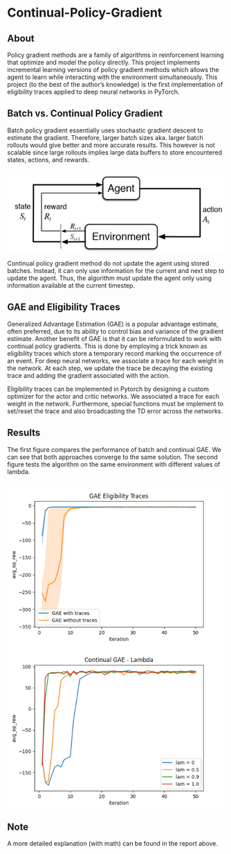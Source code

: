 # Continual-Policy-Gradient

## About

Policy gradient methods are a family of algorithms in reinforcement learning that optimize and model the policy directly. This project implements incremental learning versions of policy gradient methods which allows the agent to learn while interacting with the environment simultaneously. This project (to the best of the author’s knowledge) is the first implementation of eligibility traces applied to deep neural networks in PyTorch.

## Batch vs. Continual Policy Gradient

Batch policy gradient essentially uses stochastic gradient descent to estimate the gradient. Therefore, larger batch sizes aka. larger batch rollouts would give better and more accurate results. This however is not scalable since large rollouts implies large data buffers to store encountered states, actions, and rewards.

<p align = "center">
<img align="center" src="images/agent_env.jpg" alt="Hash Tree" width = "750" />
</p>

Continual policy gradient method do not update the agent using stored batches. Instead, it can only use information for the current and next step to update the agent. Thus, the algorithm must update the agent only using information available at the current timestep.

## GAE and Eligibility Traces

Generalized Advantage Estimation (GAE) is a popular advantage estimate, often preferred, due to its ability to control bias and variance of the gradient estimate. Another benefit of GAE is that it can be reformulated to work with continual policy gradients. This is done by employing a trick known as eligibility traces which store a temporary record marking the occurrence of an event. For deep neural networks, we associate a trace for each weight in the network. At each step, we update the trace be decaying the existing trace and adding the gradient associated with the action.

Eligibility traces can be implemented in Pytorch by designing a custom optimizer for the actor and critic networks. We associated a trace for each weight in the network. Furthermore, special functions must be implement to set/reset the trace and also broadcasting the TD error across the networks.

## Results

The first figure compares the performance of batch and continual GAE. We can see that both approaches converge to the same solution. The second figure tests the algorithm on the same environment with different values of lambda.

<p align = "center">
<img align="center" src="images/traces.png" alt="Hash Tree"/>

<img align="center" src="images/lambda.png" alt="Hash Tree"/>
</p>

## Note

A more detailed explanation (with math) can be found in the report above. 


